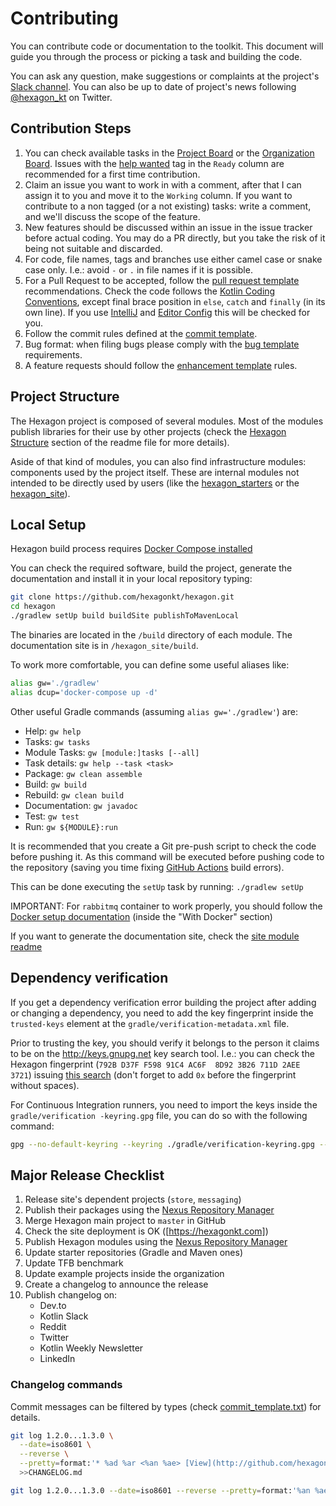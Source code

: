 
Contributing
============
You can contribute code or documentation to the toolkit. This document will guide you through the
process or picking a task and building the code.

You can ask any question, make suggestions or complaints at the project's
[Slack channel][Slack]. You can also be up to date of project's news following [@hexagon_kt] on
Twitter.

[Project Board]: https://github.com/hexagonkt/hexagon/projects/1
[Organization Board]: https://github.com/orgs/hexagonkt/projects/1
[Slack]: https://kotlinlang.slack.com/messages/hexagon
[@hexagon_kt]: https://twitter.com/hexagon_kt
[help wanted]: https://github.com/hexagonkt/hexagon/issues?q=is%3Aissue+is%3Aopen+label%3A%22help+wanted%22

Contribution Steps
------------------
1. You can check available tasks in the [Project Board] or the [Organization Board]. Issues with the
   [help wanted] tag in the `Ready` column are recommended for a first time contribution.
2. Claim an issue you want to work in with a comment, after that I can assign it to you and move it
   to the `Working` column. If you want to contribute to a non tagged (or a not existing) tasks:
   write a comment, and we'll discuss the scope of the feature.
3. New features should be discussed within an issue in the issue tracker before actual coding. You
   may do a PR directly, but you take the risk of it being not suitable and discarded.
4. For code, file names, tags and branches use either camel case or snake case only. I.e.: avoid `-`
   or `.` in file names if it is possible.
5. For a Pull Request to be accepted, follow the [pull request template] recommendations. Check the
   code follows the [Kotlin Coding Conventions], except final brace position in `else`, `catch` and
   `finally` (in its own line). If you use [IntelliJ] and [Editor Config] this will be checked for
   you.
6. Follow the commit rules defined at the [commit template].
7. Bug format: when filing bugs please comply with the [bug template] requirements.
8. A feature requests should follow the [enhancement template] rules.

[pull request template]: https://github.com/hexagonkt/hexagon/blob/master/.github/pull_request_template.md
[IntelliJ]: https://www.jetbrains.com/idea
[Editor Config]: https://editorconfig.org
[Kotlin Coding Conventions]: https://kotlinlang.org/docs/reference/coding-conventions.html
[commit template]: https://github.com/hexagonkt/hexagon/blob/master/.github/commit_template.txt
[bug template]: https://github.com/hexagonkt/hexagon/blob/master/.github/ISSUE_TEMPLATE/bug.md
[enhancement template]: https://github.com/hexagonkt/hexagon/blob/master/.github/ISSUE_TEMPLATE/enhancement.md

Project Structure
-----------------
The Hexagon project is composed of several modules. Most of the modules publish libraries for their
use by other projects (check the [Hexagon Structure] section of the readme file for more details).

Aside of that kind of modules, you can also find infrastructure modules: components used by the
project itself. These are internal modules not intended to be directly used by users (like the
[hexagon_starters] or the [hexagon_site]).

[Hexagon Structure]: https://github.com/hexagonkt/hexagon/blob/master/README.md#hexagon-structure
[hexagon_starters]: https://github.com/hexagonkt/hexagon/blob/master/hexagon_starters/README.md
[hexagon_site]: https://github.com/hexagonkt/hexagon/blob/master/hexagon_site/README.md

Local Setup
-----------
Hexagon build process requires [Docker Compose installed](https://docs.docker.com/compose/install)

You can check the required software, build the project, generate the documentation and install it in
your local repository typing:

```bash
git clone https://github.com/hexagonkt/hexagon.git
cd hexagon
./gradlew setUp build buildSite publishToMavenLocal
```

The binaries are located in the `/build` directory of each module. The documentation site is in
`/hexagon_site/build`.

To work more comfortable, you can define some useful aliases like:

```bash
alias gw='./gradlew'
alias dcup='docker-compose up -d'
```

Other useful Gradle commands (assuming `alias gw='./gradlew'`) are:

* Help: `gw help`
* Tasks: `gw tasks`
* Module Tasks: `gw [module:]tasks [--all]`
* Task details: `gw help --task <task>`
* Package: `gw clean assemble`
* Build: `gw build`
* Rebuild: `gw clean build`
* Documentation: `gw javadoc`
* Test: `gw test`
* Run: `gw ${MODULE}:run`

It is recommended that you create a Git pre-push script to check the code before pushing it. As
this command will be executed before pushing code to the repository (saving you time fixing
[GitHub Actions] build errors).

This can be done executing the `setUp` task by running: `./gradlew setUp`

IMPORTANT: For `rabbitmq` container to work properly, you should follow the
[Docker setup documentation] (inside the "With Docker" section)

If you want to generate the documentation site, check the [site module readme][hexagon_site]

[Docker setup documentation]: https://www.rabbitmq.com/install-debian.html
[GitHub Actions]: https://github.com/features/actions

Dependency verification
-----------------------
If you get a dependency verification error building the project after adding or changing a
dependency, you need to add the key fingerprint inside the `trusted-keys` element at the
`gradle/verification-metadata.xml` file.

Prior to trusting the key, you should verify it belongs to the person it claims to be on the
http://keys.gnupg.net key search tool. I.e.: you can check the Hexagon fingerprint
(`792B D37F F598 91C4 AC6F  8D92 3B26 711D 2AEE 3721`) issuing [this search] (don't forget to add
`0x` before the fingerprint without spaces).

For Continuous Integration runners, you need to import the keys inside the `gradle/verification
-keyring.gpg` file, you can do so with the following command:

```bash
gpg --no-default-keyring --keyring ./gradle/verification-keyring.gpg --recv-keys $fingerprint
```

[this search]: http://keys.gnupg.net/pks/lookup?search=0x792BD37FF59891C4AC6F8D923B26711D2AEE3721

Major Release Checklist
-----------------------
1. Release site's dependent projects (`store`, `messaging`)
2. Publish their packages using the [Nexus Repository Manager]
3. Merge Hexagon main project to `master` in GitHub
4. Check the site deployment is OK ([https://hexagonkt.com])
5. Publish Hexagon modules using the [Nexus Repository Manager]
6. Update starter repositories (Gradle and Maven ones)
7. Update TFB benchmark
8. Update example projects inside the organization
9. Create a changelog to announce the release
10. Publish changelog on:
    * Dev.to
    * Kotlin Slack
    * Reddit
    * Twitter
    * Kotlin Weekly Newsletter
    * LinkedIn

[Nexus Repository Manager]: https://oss.sonatype.org

### Changelog commands

Commit messages can be filtered by types (check [commit_template.txt](/.github/commit_template.txt))
for details.

```bash
git log 1.2.0...1.3.0 \
  --date=iso8601 \
  --reverse \
  --pretty=format:'* %ad %ar <%an %ae> [View](http://github.com/hexagonkt/hexagon/commit/%H) · %s' \
  >>CHANGELOG.md

git log 1.2.0...1.3.0 --date=iso8601 --reverse --pretty=format:'%an %ae'|sort|uniq >>CHANGELOG.md
```
